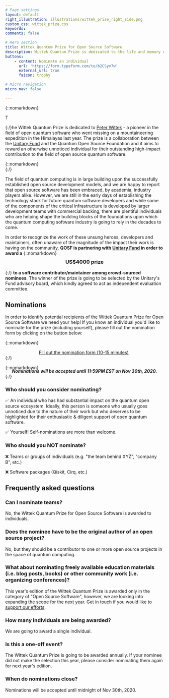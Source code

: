 ```yaml
---
# Page settings
layout: default
right_illustration: illustrations/wittek_prize_right_side.png
custom_css: wittek_prize.css
keywords:
comments: false

# Hero section
title: Wittek Quantum Prize for Open Source Software
description: Wittek Quantum Prize is dedicated to the life and memory of Peter Wittek. Read more about the story behind the prize [in our blog post](http://todo).
buttons:
    - content: Nominate an individual
      url: 'https://form.typeform.com/to/b2CSyv7w'
      external_url: true
      faicon: trophy

# Micro navigation
micro_nav: false

---
```


{::nomarkdown}<p><span class="firstcharacter">T</span></p>{:/}he Wittek Quantum Prize is dedicated to [Peter Wittek](https://peterwittek.com/) - a pioneer in the field of open quantum software who went missing on a mountaineering expedition in the Himalayas last year. The prize is a collaboration between the [Unitary Fund](https://unitary.fund) and the Quantum Open Source Foundation and it aims to reward an otherwise unnoticed individual for their outstanding high-impact contribution to the field of open source quantum software.  

{::nomarkdown}</br>{:/}

The field of quantum computing is in large building upon the successfully established open source development models, and we are happy to report that open source software has been embraced, by academia, industry players alike. However, we are still in the early days of establishing the technology stack for future quantum software developers and while some of the components of the critical infrastructure is developed by larger development teams with commercial backing, there are plentiful individuals who are helping shape the building blocks of the foundations upon which the quantum computing software industry is going to rely in the decades to come.

In order to recognize the work of these unsung heroes, developers and maintainers, often unaware of the magnitude of the impact their work is having on the community, **QOSF is partnering with [Unitary Fund](https://unitary.fund) in order to award a**
{::nomarkdown}<h3 align='center' style="margin-top: -5px"><b>US$4000 prize</b></h3>{:/}
**to a software contributor/maintainer among crowd-sourced nominees**. The winner of the prize is going to be selected by the Unitary's Fund advisory board, which kindly agreed to act as independent evaluation committee.


## Nominations

In order to identify potential recipients of the Wittek Quantum Prize for Open Source Software we need your help! If you know an individual you'd like to nominate for the prize (including yourself), please fill out the nomination form by clicking on the button below:

{::nomarkdown}<center><a href="https://form.typeform.com/to/b2CSyv7w" class="btn btn--dark btn--rounded btn--w-icon" style="position: relative;" target="_blank" rel="noopener noreferrer">Fill out the nomination form (10-15 minutes)<i style="padding-left:5px;" class="fas fa-trophy"></i></a></center>{:/} 

{::nomarkdown}<center style="margin-top: -20px;"><b><i>Nominations will be accepted until 11:59PM EST on Nov 30th, 2020.</b></i></center>{:/}

### Who should you consider nominating?

✅ An individual who has had substantial impact on the quantum open source ecosystem. Ideally, this person is someone who usually goes unnoticed due to the nature of their work but who deserves to be highlighted for their enthusiastic & diligent support of open quantum software.

✅ Yourself! Self-nominations are more than welcome.

### Who should you NOT nominate?

❌ Teams or groups of individuals (e.g. "the team behind XYZ", "company B", etc.)

❌ Software packages (Qiskit, Cirq, etc.)


## Frequently asked questions

### Can I nominate teams?
No, the Wittek Quantum Prize for Open Source Software is awarded to individuals.

### Does the nominee have to be the original author of an open source project?
No, but they should be a contributor to one or more open source projects in the space of quantum computing.

### What about nominating freely available education materials (i.e. blog posts, books) or other community work (i.e. organizing conferences)?
This year's edition of the Wittek Quantum Prize is awarded only in the category of "Open Source Software", however, we are looking into expanding the scope for the next year. Get in touch if you would like to [support our efforts](mailto:funding@qosf.org).

### How many individuals are being awarded?
We are going to award a single individual.

### Is this a one-off event?
The Wittek Quantum Prize is going to be awarded annually. If your nominee did not make the selection this year, please consider nominating them again for next year's edition.

### When do nominations close?
Nominations will be accepted until midnight of Nov 30th, 2020.

